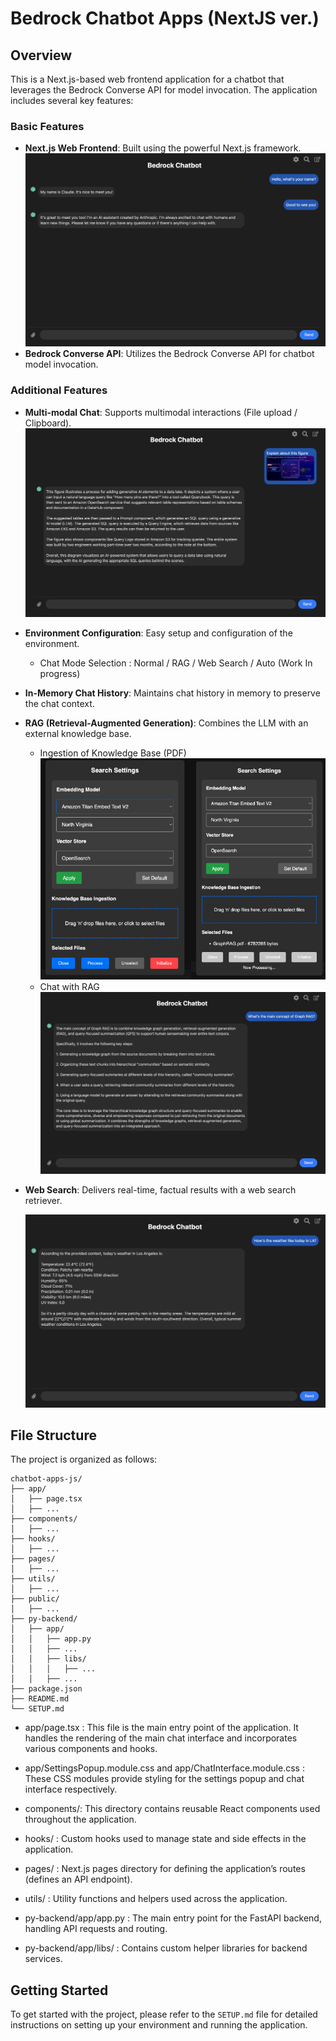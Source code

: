 
# Bedrock Chatbot Apps (NextJS ver.)

## Overview

This is a Next.js-based web frontend application for a chatbot that leverages the Bedrock Converse API for model invocation. The application includes several key features:

### Basic Features
- **Next.js Web Frontend**: Built using the powerful Next.js framework.
![Basic chat](./images/Basic-chat.png)
- **Bedrock Converse API**: Utilizes the Bedrock Converse API for chatbot model invocation.

### Additional Features
- **Multi-modal Chat**: Supports multimodal interactions (File upload / Clipboard).
![Multimodal chat](./images/Multimodal-chat.png)
- **Environment Configuration**: Easy setup and configuration of the environment.
    - Chat Mode Selection : Normal / RAG / Web Search / Auto (Work In progress)
- **In-Memory Chat History**: Maintains chat history in memory to preserve the chat context.
- **RAG (Retrieval-Augmented Generation)**: Combines the LLM with an external knowledge base.
    - Ingestion of Knowledge Base (PDF)
        ![RAG ingestion](./images/RAG-ingestion.png)   
    - Chat with RAG
        ![RAG chat](./images/RAG-chat.png)   
- **Web Search**: Delivers real-time, factual results with a web search retriever.
        
    ![Web search chat](./images/Web-search-chat.png)   



## File Structure

The project is organized as follows:

```
chatbot-apps-js/
├── app/
│   ├── page.tsx
│   ├── ...
├── components/ 
│   ├── ...
├── hooks/
│   ├── ...
├── pages/
│   ├── ...
├── utils/
│   ├── ...
├── public/
│   ├── ...
├── py-backend/
│   ├── app/
│   │   ├── app.py
│   │   ├── ...
│   │   ├── libs/
│   │   │   ├── ...
│   │   ├── ...
├── package.json
├── README.md
└── SETUP.md
```

- app/page.tsx : This file is the main entry point of the application. It handles the rendering of the main chat interface and incorporates various components and hooks.

- app/SettingsPopup.module.css and app/ChatInterface.module.css : These CSS modules provide styling for the settings popup and chat interface respectively.

- components/: This directory contains reusable React components used throughout the application.

- hooks/ : Custom hooks used to manage state and side effects in the application.

- pages/ : Next.js pages directory for defining the application’s routes (defines an API endpoint).

- utils/ : Utility functions and helpers used across the application.

- py-backend/app/app.py : The main entry point for the FastAPI backend, handling API requests and routing.

- py-backend/app/libs/ : Contains custom helper libraries for backend services.


## Getting Started

To get started with the project, please refer to the `SETUP.md` file for detailed instructions on setting up your environment and running the application.

